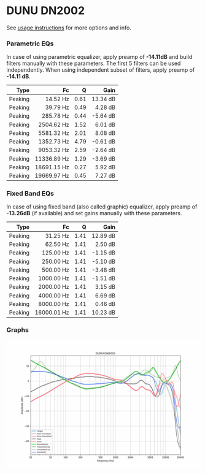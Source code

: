# DUNU DN2002
See [usage instructions](https://github.com/jaakkopasanen/AutoEq#usage) for more options and info.

### Parametric EQs
In case of using parametric equalizer, apply preamp of **-14.11dB** and build filters manually
with these parameters. The first 5 filters can be used independently.
When using independent subset of filters, apply preamp of **-14.11 dB**.

| Type    | Fc          |    Q | Gain     |
|--------:|------------:|-----:|---------:|
| Peaking | 14.52 Hz    | 0.61 | 13.34 dB |
| Peaking | 39.79 Hz    | 0.49 | 4.28 dB  |
| Peaking | 285.78 Hz   | 0.44 | -5.64 dB |
| Peaking | 2504.62 Hz  | 1.52 | 6.01 dB  |
| Peaking | 5581.32 Hz  | 2.01 | 8.08 dB  |
| Peaking | 1352.73 Hz  | 4.79 | -0.61 dB |
| Peaking | 9053.32 Hz  | 2.59 | -2.64 dB |
| Peaking | 11336.89 Hz | 1.29 | -3.69 dB |
| Peaking | 18691.15 Hz | 0.27 | 5.92 dB  |
| Peaking | 19669.97 Hz | 0.45 | 7.27 dB  |

### Fixed Band EQs
In case of using fixed band (also called graphic) equalizer, apply preamp of **-13.26dB**
(if available) and set gains manually with these parameters.

| Type    | Fc          |    Q | Gain     |
|--------:|------------:|-----:|---------:|
| Peaking | 31.25 Hz    | 1.41 | 12.89 dB |
| Peaking | 62.50 Hz    | 1.41 | 2.50 dB  |
| Peaking | 125.00 Hz   | 1.41 | -1.15 dB |
| Peaking | 250.00 Hz   | 1.41 | -5.10 dB |
| Peaking | 500.00 Hz   | 1.41 | -3.48 dB |
| Peaking | 1000.00 Hz  | 1.41 | -1.51 dB |
| Peaking | 2000.00 Hz  | 1.41 | 3.15 dB  |
| Peaking | 4000.00 Hz  | 1.41 | 6.69 dB  |
| Peaking | 8000.00 Hz  | 1.41 | 0.46 dB  |
| Peaking | 16000.01 Hz | 1.41 | 10.23 dB |

### Graphs
![](./DUNU%20DN2002.png)